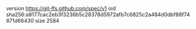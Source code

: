 version https://git-lfs.github.com/spec/v1
oid sha256:a8177cac2eb3f3236b5c28378d5972afb7c6825c2a484d0dbf88f74871d66430
size 2584

